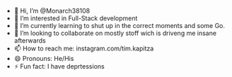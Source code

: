 - 👋 Hi, I’m @Monarch38108
- 👀 I’m interested in Full-Stack development
- 🌱 I’m currently learning to shut up in the correct moments and some Go.
- 💞️ I’m looking to collaborate on mostly stoff wich is driveng me insane afterwards
- 📫 How to reach me: instagram.com/tim.kapitza
- 😄 Pronouns: He/His
- ⚡ Fun fact: I have deprtessions

<!---
Monarch38108/Monarch38108 is a ✨ special ✨ repository because its `README.md` (this file) appears on your GitHub profile.
You can click the Preview link to take a look at your changes.
--->
